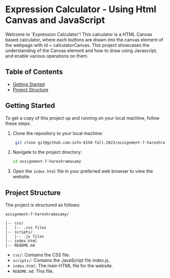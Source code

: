 # Expression Calculator - Using Html Canvas and JavaScript

Welcome to 'Expression Calculator'! This calculator is a HTML Canvas based calculator, where each buttons are drawn into the canvas element of the webpage with id = calculatorCanvas. This project showcases the understanding of the Canvas element and how to draw using Javascript, and enable various operations on them.

## Table of Contents

- [Getting Started](#getting-started)
- [Project Structure](#project-structure)

## Getting Started

To get a copy of this project up and running on your local machine, follow these steps:

1. Clone the repository to your local machine:

   ```bash
    git clone git@github.com:info-6150-fall-2023/assignment-7-hareshramasamy.git
   ```

2. Navigate to the project directory:

   ```bash
   cd assignment-7-hareshramasamy
   ```

3. Open the `index.html` file in your preferred web browser to view the website.

## Project Structure

The project is structured as follows:

```
assignment-7-hareshramasamy/

|-- css/
|   |-- .css files
|-- scripts/
|   |-- .js files
|-- index.html
|-- README.md
```

- `css/`: Contains the CSS file.
- `scripts/`: Contains the JavaScript file index.js.
- `index.html`: The main HTML file for the website.
- `README.md`: This file.
